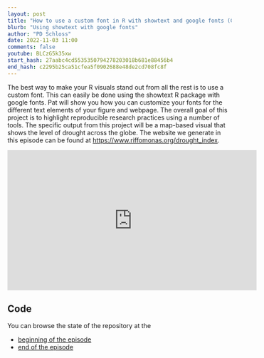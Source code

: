 ```yaml
---
layout: post
title: "How to use a custom font in R with showtext and google fonts (CC262)"
blurb: "Using showtext with google fonts"
author: "PD Schloss"
date: 2022-11-03 11:00
comments: false
youtube: BLCzG5k35xw
start_hash: 27aabc4cd5535350794278203018b681e88456b4
end_hash: c2295b25ca51cfea5f0902688e48de2cd708fc8f
---
```


The best way to make your R visuals stand out from all the rest is to use a custom font. This can easily be done using the showtext R package with google fonts. Pat will show you how you can customize your fonts for the different text elements of your figure and webpage. The overall goal of this project is to highlight reproducible research practices using a number of tools. The specific output from this project will be a map-based visual that shows the level of drought across the globe. The website we generate in this episode can be found at https://www.riffomonas.org/drought_index.

<iframe style="margin: 0 auto;display:block;" width="560" height="315" src="https://www.youtube.com/embed/{{ page.youtube }}" frameborder="0" allow="accelerometer; autoplay; encrypted-media; gyroscope; picture-in-picture" allowfullscreen></iframe>

## Code

You can browse the state of the repository at the

* [beginning of the episode](https://github.com/riffomonas/drought_index/tree/{{page.start_hash}})
* [end of the episode](https://github.com/riffomonas/drought_index/tree/{{page.end_hash}})
